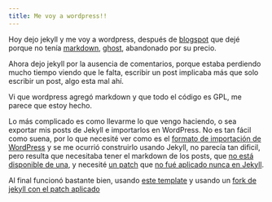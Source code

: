```yaml
---
title: Me voy a wordpress!!
---
```


Hoy dejo jekyll y me voy a wordpress, después de [blogspot][1] que dejé porque no
tenía [markdown][2], [ghost][3], abandonado por su precio.

Ahora dejo jekyll por la ausencia de comentarios, porque estaba perdiendo mucho
tiempo viendo que le falta, escribir un post implicaba más que solo escribir un
post, algo esta mal ahí.

Vi que wordpress agregó markdown y que todo el código es GPL, me parece que
estoy hecho.

Lo más complicado es como llevarme lo que vengo haciendo, o sea exportar mis
posts de Jekyll e importarlos en WordPress. No es tan fácil como suena, por lo
que necesité ver como es el [formato de importación de WordPress][4] y se me
ocurrió construirlo usando Jekyll, no parecía tan dificil, pero resulta que
necesitaba tener el markdown de los posts, que [no está disponible de una][5], y
necesité [un patch][6] que [no fué aplicado nunca en Jekyll][7].

Al final funcionó bastante bien, usando [este template][8] y usando un [fork de
jekyll con el patch aplicado][9]

 [1]: http://www.blogger.com/
 [2]: http://daringfireball.net/projects/markdown/
 [3]: http://ghost.org/
 [4]: http://devtidbits.com/2011/03/16/the-wordpress-extended-rss-wxr-exportimport-xml-document-format-decoded-and-explained/
 [5]: https://github.com/jekyll/jekyll/pull/2901
 [6]: https://github.com/steelywing/jekyll/commit/581e78756a6092257f4f740f4b58a82d596b610d.patch
 [7]: https://github.com/jekyll/jekyll/issues/2750
 [8]: https://github.com/eloyesp/eloyesp.github.io/blob/master/wordpress-backup.xml
 [9]: https://github.com/eloyesp/jekyll
